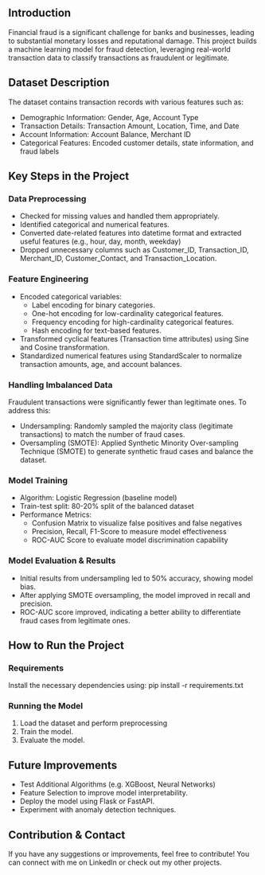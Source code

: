 ## Introduction
Financial fraud is a significant challenge for banks and businesses, leading to substantial monetary losses and reputational damage. This project builds a machine learning model for fraud detection, leveraging real-world transaction data to classify transactions as fraudulent or legitimate.

## Dataset Description
The dataset contains transaction records with various features such as:
- Demographic Information: Gender, Age, Account Type
- Transaction Details: Transaction Amount, Location, Time, and Date
- Account Information: Account Balance, Merchant ID
- Categorical Features: Encoded customer details, state information, and fraud labels

## Key Steps in the Project
###  Data Preprocessing
- Checked for missing values and handled them appropriately.
- Identified categorical and numerical features.
- Converted date-related features into datetime format and extracted useful features (e.g., hour, day, month, weekday)
- Dropped unnecessary columns such as Customer_ID, Transaction_ID, Merchant_ID, Customer_Contact, and Transaction_Location.

### Feature Engineering
- Encoded categorical variables:
  - Label encoding for binary categories.
  - One-hot encoding for low-cardinality categorical features.
  - Frequency encoding for high-cardinality categorical features.
  - Hash encoding for text-based features.
- Transformed cyclical features (Transaction time attributes) using Sine and Cosine transformation.
- Standardized numerical features using StandardScaler to normalize transaction amounts, age, and account balances.

### Handling Imbalanced Data
Fraudulent transactions were significantly fewer than legitimate ones. To address this:
- Undersampling: Randomly sampled the majority class (legitimate transactions) to match the number of fraud cases.
- Oversampling (SMOTE): Applied Synthetic Minority Over-sampling Technique (SMOTE) to generate synthetic fraud cases and balance the dataset.

 ### Model Training
- Algorithm: Logistic Regression (baseline model)
- Train-test split: 80-20% split of the balanced dataset
- Performance Metrics:
  - Confusion Matrix to visualize false positives and false negatives
  - Precision, Recall, F1-Score to measure model effectiveness
  - ROC-AUC Score to evaluate model discrimination capability

### Model Evaluation & Results
- Initial results from undersampling led to 50% accuracy, showing model bias.
- After applying SMOTE oversampling, the model improved in recall and precision.
- ROC-AUC score improved, indicating a better ability to differentiate fraud cases from legitimate ones.

## How to Run the Project
### Requirements
Install the necessary dependencies using: pip install -r requirements.txt
### Running the Model
1. Load the dataset and perform preprocessing
2. Train the model.
3. Evaluate the model.

## Future Improvements
- Test Additional Algorithms (e.g. XGBoost, Neural Networks)
- Feature Selection to improve model interpretability.
- Deploy the model using Flask or FastAPI.
- Experiment with anomaly detection techniques.

## Contribution & Contact
If you have any suggestions or improvements, feel free to contribute! You can connect with me on LinkedIn or check out my other projects.
